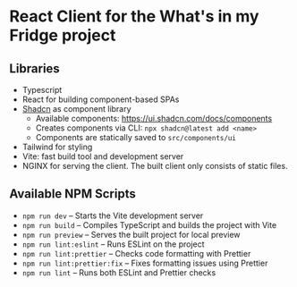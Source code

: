 # React Client for the What's in my Fridge project

## Libraries

- Typescript
- React for building component-based SPAs
- [Shadcn](https://ui.shadcn.com/) as component library
    - Available components: https://ui.shadcn.com/docs/components
    - Creates components via CLI: `npx shadcn@latest add <name>`
    - Components are statically saved to `src/components/ui`
- Tailwind for styling
- Vite: fast build tool and development server
- NGINX for serving the client. The built client only consists of static files.

## Available NPM Scripts

- `npm run dev` – Starts the Vite development server
- `npm run build` – Compiles TypeScript and builds the project with Vite
- `npm run preview` – Serves the built project for local preview
- `npm run lint:eslint` – Runs ESLint on the project
- `npm run lint:prettier` – Checks code formatting with Prettier
- `npm run lint:prettier:fix` – Fixes formatting issues using Prettier
- `npm run lint` – Runs both ESLint and Prettier checks
